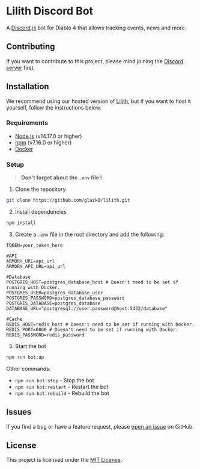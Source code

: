 # Lilith Discord Bot

A [Discord.js](https://discord.js.org/#/) bot for Diablo 4 that allows tracking events, news and more.

## Contributing

If you want to contribute to this project, please mind joining the [Discord server](https://discord.gg/Mv2yCrJK87) first.

## Installation

We recommend using our hosted version of [Lilith](https://discord.com/api/oauth2/authorize?client_id=1116120688814723142&permissions=17876191054848&scope=bot%20applications.commands), but if you want to host it yourself, follow the instructions below.

### Requirements

- [Node.js](https://nodejs.org/en/) (v14.17.0 or higher)
- [npm](https://www.npmjs.com/) (v7.16.0 or higher)
- [Docker](https://www.docker.com/)

### Setup

> **Don't forget about the `.env` file !**

1. Clone the repository

```bash
git clone https://github.com/glazk0/lilith.git
```

2. Install dependencies

```bash
npm install
```

3. Create a `.env` file in the root directory and add the following:

```env
TOKEN=your_token_here

#API
ARMORY_URL=api_url 
ARMORY_API_URL=api_url 

#Database
POSTGRES_HOST=postgres_database_host # Doesn't need to be set if running with Docker.
POSTGRES_USER=postgres_database_user
POSTGRES_PASSWORD=postgres_database_password
POSTGRES_DATABASE=postgres_database
DATABASE_URL="postgresql://user:password@host:5432/database"

#Cache
REDIS_HOST=redis_host # Doesn't need to be set if running with Docker.
REDIS_PORT=0000 # Doesn't need to be set if running with Docker.
REDIS_PASSWORD=redis_password
```

5. Start the bot

```bash
npm run bot:up
```

Other commands:

- `npm run bot:stop` - Stop the bot
- `npm run bot:restart` - Restart the bot
- `npm run bot:rebuild` - Rebuild the bot

## Issues

If you find a bug or have a feature request, please [open an issue](https://github.com/glazk0/lilith/issues/new/choose) on GitHub.

## License

This project is licensed under the [MIT License](LICENSE).
